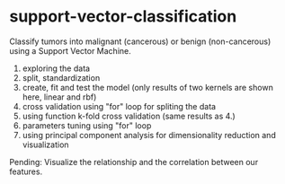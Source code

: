 # support-vector-classification

Classify tumors into malignant (cancerous) or benign (non-cancerous) using a Support Vector Machine.
1. exploring the data
2. split, standardization
3. create, fit and test the model (only results of two kernels are shown here, linear and rbf)
4. cross validation using "for" loop for spliting the data
5. using function k-fold cross validation (same results as 4.)
6. parameters tuning using "for" loop
7. using principal component analysis for dimensionality reduction and visualization

Pending: Visualize the relationship and the correlation between our features.
